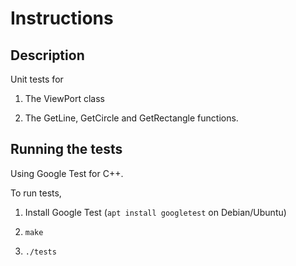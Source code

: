 # Instructions

## Description

Unit tests for

1. The ViewPort class

2. The GetLine, GetCircle and GetRectangle functions.

## Running the tests

Using Google Test for C++.

To run tests,

1. Install Google Test (`apt install googletest` on Debian/Ubuntu)

2. `make`

3. `./tests`
